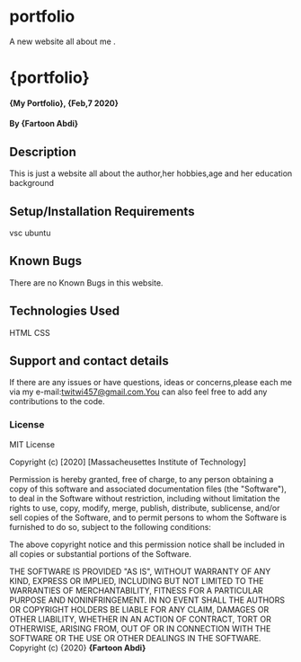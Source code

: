# portfolio
A new website all about me .
# {portfolio}
#### {My Portfolio}, {Feb,7 2020}
#### By **{Fartoon Abdi}**
## Description
This is just a website all about the author,her hobbies,age and her education background
## Setup/Installation Requirements
vsc
ubuntu 
## Known Bugs
There are no Known Bugs in this website.
## Technologies Used
HTML
CSS
## Support and contact details
If there are  any issues or have questions, ideas or concerns,please each me via my e-mail:twitwi457@gmail.com.You can also feel free to add any contributions to the code.
### License
MIT License

Copyright (c) [2020] [Massacheusettes Institute of Technology]

Permission is hereby granted, free of charge, to any person obtaining a copy
of this software and associated documentation files (the "Software"), to deal
in the Software without restriction, including without limitation the rights
to use, copy, modify, merge, publish, distribute, sublicense, and/or sell
copies of the Software, and to permit persons to whom the Software is
furnished to do so, subject to the following conditions:

The above copyright notice and this permission notice shall be included in all
copies or substantial portions of the Software.

THE SOFTWARE IS PROVIDED "AS IS", WITHOUT WARRANTY OF ANY KIND, EXPRESS OR
IMPLIED, INCLUDING BUT NOT LIMITED TO THE WARRANTIES OF MERCHANTABILITY,
FITNESS FOR A PARTICULAR PURPOSE AND NONINFRINGEMENT. IN NO EVENT SHALL THE
AUTHORS OR COPYRIGHT HOLDERS BE LIABLE FOR ANY CLAIM, DAMAGES OR OTHER
LIABILITY, WHETHER IN AN ACTION OF CONTRACT, TORT OR OTHERWISE, ARISING FROM,
OUT OF OR IN CONNECTION WITH THE SOFTWARE OR THE USE OR OTHER DEALINGS IN THE
SOFTWARE.
Copyright (c) {2020} **{Fartoon Abdi}**
